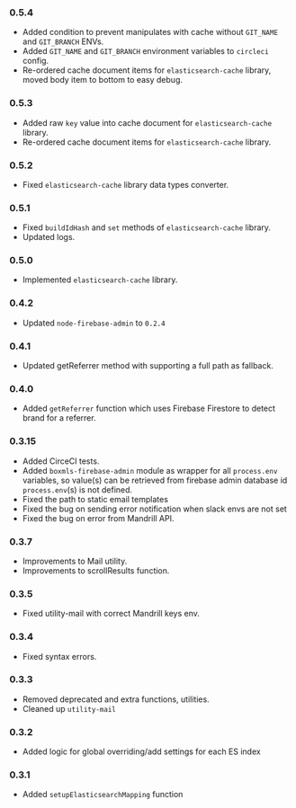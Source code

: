 ### 0.5.4
* Added condition to prevent manipulates with cache without `GIT_NAME` and `GIT_BRANCH` ENVs.
* Added `GIT_NAME` and `GIT_BRANCH` environment variables to `circleci` config. 
* Re-ordered cache document items for `elasticsearch-cache` library, moved body item to bottom to easy debug.

### 0.5.3
* Added raw `key` value into cache document for `elasticsearch-cache` library.
* Re-ordered cache document items for `elasticsearch-cache` library.

### 0.5.2
* Fixed `elasticsearch-cache` library data types converter.

### 0.5.1
* Fixed `buildIdHash` and `set` methods of `elasticsearch-cache` library.
* Updated logs.

### 0.5.0
* Implemented `elasticsearch-cache` library.

### 0.4.2
* Updated `node-firebase-admin` to `0.2.4`

### 0.4.1
* Updated getReferrer method with supporting a full path as fallback.

### 0.4.0
* Added `getReferrer` function which uses Firebase Firestore to detect brand for a referrer.

### 0.3.15
* Added CirceCI tests.
* Added `boxmls-firebase-admin` module as wrapper for all `process.env` variables, so value(s) can be retrieved from firebase admin database id `process.env`(s) is not defined.
* Fixed the path to static email templates
* Fixed the bug on sending error notification when slack envs are not set
* Fixed the bug on error from Mandrill API.

### 0.3.7
* Improvements to Mail utility.
* Improvements to scrollResults function.

### 0.3.5
* Fixed utility-mail with correct Mandrill keys env.

### 0.3.4
* Fixed syntax errors.

### 0.3.3
* Removed deprecated and extra functions, utilities.
* Cleaned up `utility-mail`

### 0.3.2
* Added logic for global overriding/add settings for each ES index

### 0.3.1
* Added `setupElasticsearchMapping` function